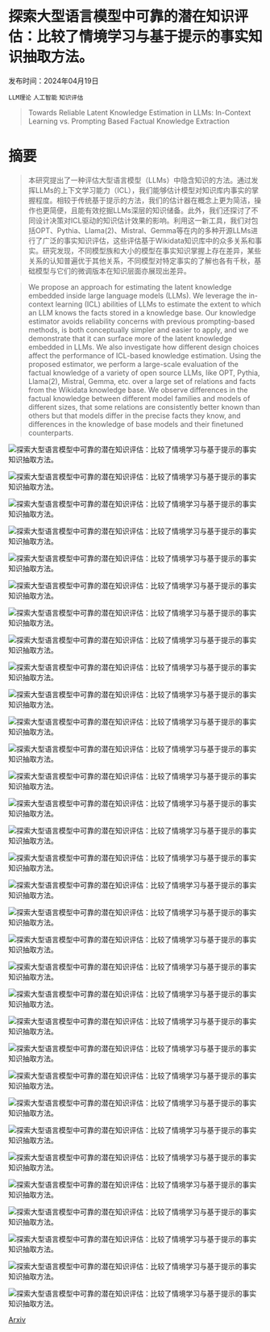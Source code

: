 # 探索大型语言模型中可靠的潜在知识评估：比较了情境学习与基于提示的事实知识抽取方法。

发布时间：2024年04月19日

`LLM理论` `人工智能` `知识评估`

> Towards Reliable Latent Knowledge Estimation in LLMs: In-Context Learning vs. Prompting Based Factual Knowledge Extraction

# 摘要

> 本研究提出了一种评估大型语言模型（LLMs）中隐含知识的方法。通过发挥LLMs的上下文学习能力（ICL），我们能够估计模型对知识库内事实的掌握程度。相较于传统基于提示的方法，我们的估计器在概念上更为简洁，操作也更简便，且能有效挖掘LLMs深层的知识储备。此外，我们还探讨了不同设计决策对ICL驱动的知识估计效果的影响。利用这一新工具，我们对包括OPT、Pythia、Llama(2)、Mistral、Gemma等在内的多种开源LLMs进行了广泛的事实知识评估，这些评估基于Wikidata知识库中的众多关系和事实。研究发现，不同模型族和大小的模型在事实知识掌握上存在差异，某些关系的认知普遍优于其他关系，不同模型对特定事实的了解也各有千秋，基础模型与它们的微调版本在知识层面亦展现出差异。

> We propose an approach for estimating the latent knowledge embedded inside large language models (LLMs). We leverage the in-context learning (ICL) abilities of LLMs to estimate the extent to which an LLM knows the facts stored in a knowledge base. Our knowledge estimator avoids reliability concerns with previous prompting-based methods, is both conceptually simpler and easier to apply, and we demonstrate that it can surface more of the latent knowledge embedded in LLMs. We also investigate how different design choices affect the performance of ICL-based knowledge estimation. Using the proposed estimator, we perform a large-scale evaluation of the factual knowledge of a variety of open source LLMs, like OPT, Pythia, Llama(2), Mistral, Gemma, etc. over a large set of relations and facts from the Wikidata knowledge base. We observe differences in the factual knowledge between different model families and models of different sizes, that some relations are consistently better known than others but that models differ in the precise facts they know, and differences in the knowledge of base models and their finetuned counterparts.

![探索大型语言模型中可靠的潜在知识评估：比较了情境学习与基于提示的事实知识抽取方法。](../../../paper_images/2404.12957/x1.png)

![探索大型语言模型中可靠的潜在知识评估：比较了情境学习与基于提示的事实知识抽取方法。](../../../paper_images/2404.12957/x2.png)

![探索大型语言模型中可靠的潜在知识评估：比较了情境学习与基于提示的事实知识抽取方法。](../../../paper_images/2404.12957/x3.png)

![探索大型语言模型中可靠的潜在知识评估：比较了情境学习与基于提示的事实知识抽取方法。](../../../paper_images/2404.12957/x4.png)

![探索大型语言模型中可靠的潜在知识评估：比较了情境学习与基于提示的事实知识抽取方法。](../../../paper_images/2404.12957/x5.png)

![探索大型语言模型中可靠的潜在知识评估：比较了情境学习与基于提示的事实知识抽取方法。](../../../paper_images/2404.12957/x6.png)

![探索大型语言模型中可靠的潜在知识评估：比较了情境学习与基于提示的事实知识抽取方法。](../../../paper_images/2404.12957/x7.png)

![探索大型语言模型中可靠的潜在知识评估：比较了情境学习与基于提示的事实知识抽取方法。](../../../paper_images/2404.12957/x8.png)

![探索大型语言模型中可靠的潜在知识评估：比较了情境学习与基于提示的事实知识抽取方法。](../../../paper_images/2404.12957/x9.png)

![探索大型语言模型中可靠的潜在知识评估：比较了情境学习与基于提示的事实知识抽取方法。](../../../paper_images/2404.12957/x10.png)

![探索大型语言模型中可靠的潜在知识评估：比较了情境学习与基于提示的事实知识抽取方法。](../../../paper_images/2404.12957/x11.png)

![探索大型语言模型中可靠的潜在知识评估：比较了情境学习与基于提示的事实知识抽取方法。](../../../paper_images/2404.12957/x12.png)

![探索大型语言模型中可靠的潜在知识评估：比较了情境学习与基于提示的事实知识抽取方法。](../../../paper_images/2404.12957/x13.png)

![探索大型语言模型中可靠的潜在知识评估：比较了情境学习与基于提示的事实知识抽取方法。](../../../paper_images/2404.12957/x14.png)

![探索大型语言模型中可靠的潜在知识评估：比较了情境学习与基于提示的事实知识抽取方法。](../../../paper_images/2404.12957/x15.png)

![探索大型语言模型中可靠的潜在知识评估：比较了情境学习与基于提示的事实知识抽取方法。](../../../paper_images/2404.12957/x16.png)

![探索大型语言模型中可靠的潜在知识评估：比较了情境学习与基于提示的事实知识抽取方法。](../../../paper_images/2404.12957/x17.png)

![探索大型语言模型中可靠的潜在知识评估：比较了情境学习与基于提示的事实知识抽取方法。](../../../paper_images/2404.12957/x18.png)

![探索大型语言模型中可靠的潜在知识评估：比较了情境学习与基于提示的事实知识抽取方法。](../../../paper_images/2404.12957/x19.png)

![探索大型语言模型中可靠的潜在知识评估：比较了情境学习与基于提示的事实知识抽取方法。](../../../paper_images/2404.12957/x20.png)

![探索大型语言模型中可靠的潜在知识评估：比较了情境学习与基于提示的事实知识抽取方法。](../../../paper_images/2404.12957/x21.png)

![探索大型语言模型中可靠的潜在知识评估：比较了情境学习与基于提示的事实知识抽取方法。](../../../paper_images/2404.12957/x22.png)

![探索大型语言模型中可靠的潜在知识评估：比较了情境学习与基于提示的事实知识抽取方法。](../../../paper_images/2404.12957/x23.png)

![探索大型语言模型中可靠的潜在知识评估：比较了情境学习与基于提示的事实知识抽取方法。](../../../paper_images/2404.12957/x24.png)

![探索大型语言模型中可靠的潜在知识评估：比较了情境学习与基于提示的事实知识抽取方法。](../../../paper_images/2404.12957/x25.png)

![探索大型语言模型中可靠的潜在知识评估：比较了情境学习与基于提示的事实知识抽取方法。](../../../paper_images/2404.12957/x26.png)

![探索大型语言模型中可靠的潜在知识评估：比较了情境学习与基于提示的事实知识抽取方法。](../../../paper_images/2404.12957/x27.png)

![探索大型语言模型中可靠的潜在知识评估：比较了情境学习与基于提示的事实知识抽取方法。](../../../paper_images/2404.12957/x28.png)

![探索大型语言模型中可靠的潜在知识评估：比较了情境学习与基于提示的事实知识抽取方法。](../../../paper_images/2404.12957/x29.png)

![探索大型语言模型中可靠的潜在知识评估：比较了情境学习与基于提示的事实知识抽取方法。](../../../paper_images/2404.12957/x30.png)

![探索大型语言模型中可靠的潜在知识评估：比较了情境学习与基于提示的事实知识抽取方法。](../../../paper_images/2404.12957/x31.png)

![探索大型语言模型中可靠的潜在知识评估：比较了情境学习与基于提示的事实知识抽取方法。](../../../paper_images/2404.12957/x32.png)

[Arxiv](https://arxiv.org/abs/2404.12957)